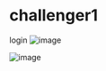 # challenger1
 login
![image](https://user-images.githubusercontent.com/50058913/119761051-1e15d680-be79-11eb-96dd-07dd8931307a.png)

![image](https://user-images.githubusercontent.com/50058913/119761078-2a9a2f00-be79-11eb-9bb5-fe5f1ba2f428.png)
